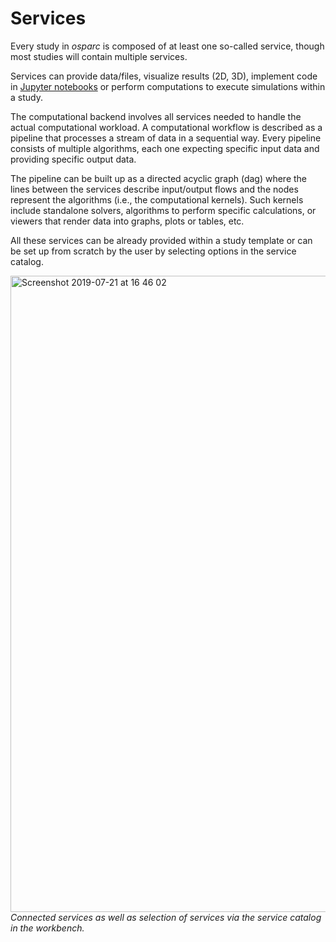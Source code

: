 # Services

Every study in *osparc* is composed of at least one so-called service, though most studies will contain multiple services.

Services can provide data/files, visualize results (2D, 3D), implement code in [Jupyter notebooks](https://jupyter.org/) or perform computations to execute simulations within a study.

The computational backend involves all services needed to handle the actual computational workload. A computational workflow is described as a pipeline that processes a stream of data in a sequential way. Every pipeline consists of multiple algorithms, each one expecting specific input data and providing specific output data.

The pipeline can be built up as a directed acyclic graph (dag) where the lines between the services describe input/output flows and the nodes represent the algorithms (i.e., the computational kernels). Such kernels include standalone solvers, algorithms to perform specific calculations, or viewers that render data into graphs, plots or tables, etc.

All these services can be already provided within a study template or can be set up from scratch by the user by selecting options in the service catalog.

<img width="1018" alt="Screenshot 2019-07-21 at 16 46 02" src="https://user-images.githubusercontent.com/32800795/61592697-14651d00-abd7-11e9-9319-a1ee9548803e.png"> <br/>
*Connected services as well as selection of services via the service catalog in the workbench.*